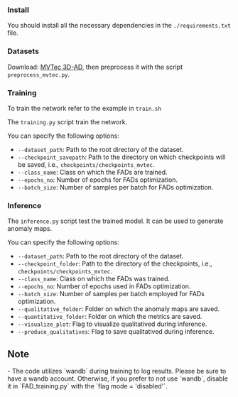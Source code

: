 

### Install

You should install all the necessary dependencies in the `./requirements.txt` file.

### Datasets 

Download: [MVTec 3D-AD](https://www.mvtec.com/company/research/datasets/mvtec-3d-ad), then preprocess it with the script `preprocess_mvtec.py`.

### Training

To train the network refer to the example in `train.sh`

The `training.py` script train the network.

You can specify the following options:
   - `--dataset_path`: Path to the root directory of the dataset.
   - `--checkpoint_savepath`: Path to the directory on which checkpoints will be saved, i.e., `checkpoints/checkpoints_mvtec`.
   - `--class_name`: Class on which the FADs are trained.
   - `--epochs_no`: Number of epochs for FADs optimization.
   - `--batch_size`: Number of samples per batch for FADs optimization.

### Inference

The `inference.py` script test the trained model. It can be used to generate anomaly maps.

You can specify the following options:
   - `--dataset_path`: Path to the root directory of the dataset.
   - `--checkpoint_folder`: Path to the directory of the checkpoints, i.e., `checkpoints/checkpoints_mvtec`.
   - `--class_name`: Class on which the FADs was trained.
   - `--epochs_no`: Number of epochs used in FADs optimization.
   - `--batch_size`: Number of samples per batch employed for FADs optimization.
   - `--qualitative_folder`: Folder on which the anomaly maps are saved.
   - `--quantitative_folder`: Folder on which the metrics are saved.
   - `--visualize_plot`: Flag to visualize qualitatived during inference.
   - `--produce_qualitatives`: Flag to save qualitatived during inference.

## Note

<div class="alert alert-info">
- The code utilizes `wandb` during training to log results. Please be sure to have a wandb account. Otherwise, if you prefer to not use `wandb`, disable it in `FAD_training.py` with the `flag mode = 'disabled'`.

</div>